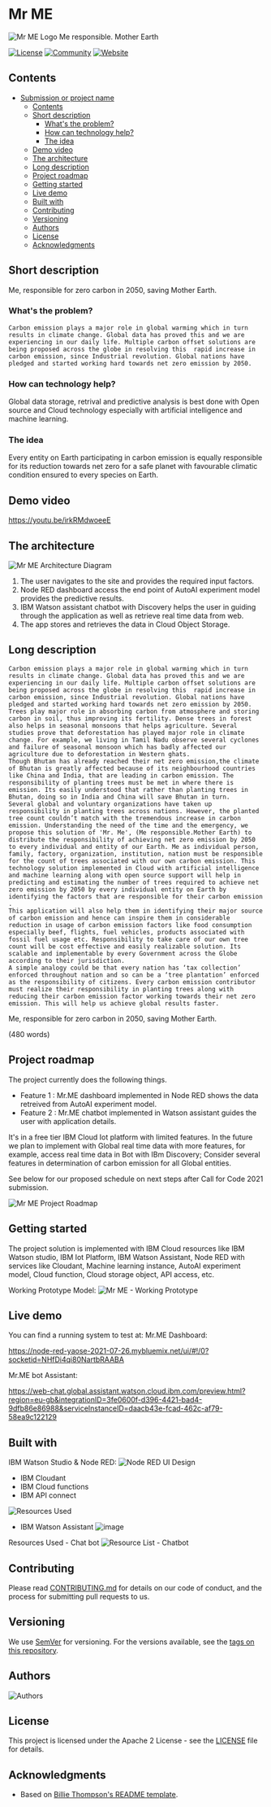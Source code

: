 # Mr ME 
 ![Mr ME Logo](https://user-images.githubusercontent.com/87765430/127739657-5b408991-5125-4de9-937b-91d25793f37e.jpeg)
 Me responsible. Mother Earth


[![License](https://img.shields.io/badge/License-Apache2-blue.svg)](https://www.apache.org/licenses/LICENSE-2.0) [![Community](https://img.shields.io/badge/Join-Community-blue)](https://developer.ibm.com/callforcode/get-started/) [![Website](https://img.shields.io/badge/View-Website-blue)](https://sample-project.s3-web.us-east.cloud-object-storage.appdomain.cloud/)

## Contents

- [Submission or project name](#submission-or-project-name)
  - [Contents](#contents)
  - [Short description](#short-description)
    - [What's the problem?](#whats-the-problem)
    - [How can technology help?](#how-can-technology-help)
    - [The idea](#the-idea)
  - [Demo video](#demo-video)
  - [The architecture](#the-architecture)
  - [Long description](#long-description)
  - [Project roadmap](#project-roadmap)
  - [Getting started](#getting-started)
  - [Live demo](#live-demo)
  - [Built with](#built-with)
  - [Contributing](#contributing)
  - [Versioning](#versioning)
  - [Authors](#authors)
  - [License](#license)
  - [Acknowledgments](#acknowledgments)

## Short description
Me, responsible for zero carbon in 2050, saving Mother Earth.

### What's the problem? 

    Carbon emission plays a major role in global warming which in turn results in climate change. Global data has proved this and we are experiencing in our daily life. Multiple carbon offset solutions are being proposed across the globe in resolving this  rapid increase in carbon emission, since Industrial revolution. Global nations have pledged and started working hard towards net zero emission by 2050. 	

### How can technology help?

Global data storage, retrival and predictive analysis is best done with Open source and Cloud technology especially with artificial intelligence and machine learning.

### The idea

Every entity on Earth participating in carbon emission is equally responsible for its reduction towards net zero for a safe planet with favourable climatic condition ensured to every species on Earth.

## Demo video

https://youtu.be/irkRMdwoeeE

## The architecture

![Mr ME Architecture Diagram](https://user-images.githubusercontent.com/87765430/127738448-e83afdbe-7d18-447c-9922-17d77ff800a4.png)

1. The user navigates to the site and provides the required input factors.
2. Node RED dashboard access the end point of AutoAI experiment model provides the predictive results.
3. IBM Watson assistant chatbot with Discovery helps the user in guiding through the application as well as retrieve real time data from web.
4. The app stores and retrieves the data in Cloud Object Storage.

## Long description

    Carbon emission plays a major role in global warming which in turn results in climate change. Global data has proved this and we are experiencing in our daily life. Multiple carbon offset solutions are being proposed across the globe in resolving this  rapid increase in carbon emission, since Industrial revolution. Global nations have pledged and started working hard towards net zero emission by 2050. 	
    Trees play major role in absorbing carbon from atmosphere and storing carbon in soil, thus improving its fertility. Dense trees in forest also helps in seasonal monsoons that helps agriculture. Several studies prove that deforestation has played major role in climate change. For example, we living in Tamil Nadu observe several cyclones and failure of seasonal monsoon which has badly affected our agriculture due to deforestation in Western ghats.
    Though Bhutan has already reached their net zero emission,the climate of Bhutan is greatly affected because of its neighbourhood countries like China and India, that are leading in carbon emission. The responsibility of planting trees must be met in where there is emission. Its easily understood that rather than planting trees in Bhutan, doing so in India and China will save Bhutan in turn. 
    Several global and voluntary organizations have taken up responsibility in planting trees across nations. However, the planted tree count couldn’t match with the tremendous increase in carbon emission. Understanding the need of the time and the emergency, we propose this solution of 'Mr. Me', (Me responsible.Mother Earth) to distribute the responsibility of achieving net zero emission by 2050 to every individual and entity of our Earth. Me as individual person, family, factory, organization, institution, nation must be responsible for the count of trees associated with our own carbon emission. This technology solution implemented in Cloud with artificial intelligence and machine learning along with open source support will help in predicting and estimating the number of trees required to achieve net zero emission by 2050 by every individual entity on Earth by identifying the factors that are responsible for their carbon emission . 
    This application will also help them in identifying their major source of carbon emission and hence can inspire them in considerable reduction in usage of carbon emission factors like food consumption especially beef, flights, fuel vehicles, products associated with fossil fuel usage etc. Responsibility to take care of our own tree count will be cost effective and easily realizable solution. Its scalable and implementable by every Government across the Globe according to their jurisdiction.
    A simple analogy could be that every nation has ‘tax collection’ enforced throughout nation and so can be a ‘tree plantation’ enforced as the responsibility of citizens. Every carbon emission contributor must realize their responsibility in planting trees along with reducing their carbon emission factor working towards their net zero emission. This will help us achieve global results faster.
Me, responsible for zero carbon in 2050, saving Mother Earth. 

(480 words)

## Project roadmap

The project currently does the following things.

- Feature 1 : Mr.ME dashboard implemented in Node RED shows the data retreived from AutoAI experiment model.
- Feature 2 : Mr.ME chatbot implemented in Watson assistant guides the user with application details.

It's in a free tier IBM Cloud Iot platform with limited features. In the future we plan to implement with Global real time data with more features, for example, access real time data in Bot with IBm Discovery; Consider several features in determination of carbon emission for all Global entities.

See below for our proposed schedule on next steps after Call for Code 2021 submission.

![Mr ME Project Roadmap](https://user-images.githubusercontent.com/87765430/127739075-237a2614-a6ae-4d54-85ff-7e4faeeecb34.jpeg)

## Getting started

The project solution is implemented with IBM Cloud resources like IBM Watson studio, IBM Iot Platform, IBM Watson Assistant, Node RED with services like Cloudant, Machine learning instance, AutoAI experiment model, Cloud function, Cloud storage object, API access, etc.

Working Prototype Model:
![Mr ME - Working Prototype](https://user-images.githubusercontent.com/87765430/127739998-3db402c0-0279-4ce7-b20d-fde77c06b399.jpeg)

## Live demo

You can find a running system to test at:
Mr.ME Dashboard:

https://node-red-yaose-2021-07-26.mybluemix.net/ui/#!/0?socketid=NHfDi4qi80NartbRAABA

Mr.ME bot Assistant:

https://web-chat.global.assistant.watson.cloud.ibm.com/preview.html?region=eu-gb&integrationID=3fe0600f-d396-4421-bad4-9dfb86e86988&serviceInstanceID=daacb43e-fcad-462c-af79-58ea9c122129

## Built with
IBM Watson Studio & Node RED:
![Node RED UI Design](https://user-images.githubusercontent.com/87765430/127739411-01001824-796b-4fa5-9cf8-7266ec0504fa.png)
- IBM Cloudant
- IBM Cloud functions
- IBM API connect

![Resources Used](https://user-images.githubusercontent.com/87765430/127739771-f3453d95-5625-4860-b230-90633e7677aa.png)

- IBM Watson Assistant
![image](https://user-images.githubusercontent.com/87765430/127739446-25c1ea54-922e-4fae-b945-5dc5b5dd0ea8.png)

Resources Used - Chat bot
![Resource List - Chatbot](https://user-images.githubusercontent.com/87765430/127739916-b563b138-7615-490a-baac-4ea73695c125.png)

## Contributing

Please read [CONTRIBUTING.md](CONTRIBUTING.md) for details on our code of conduct, and the process for submitting pull requests to us.

## Versioning

We use [SemVer](http://semver.org/) for versioning. For the versions available, see the [tags on this repository](https://github.com/your/project/tags).

## Authors

![Authors](https://user-images.githubusercontent.com/87765430/127740624-fc42dc99-a7a8-4b95-887f-4911994390fd.png)

## License

This project is licensed under the Apache 2 License - see the [LICENSE](LICENSE) file for details.

## Acknowledgments

- Based on [Billie Thompson's README template](https://gist.github.com/PurpleBooth/109311bb0361f32d87a2).
